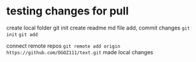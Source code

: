 # testing changes for pull

create local folder
git init
create readme md file
add, commit changes `git init` `git add`

connect remote repos
`git remote add origin https://github.com/OGOZ111/text.git`
made local changes
